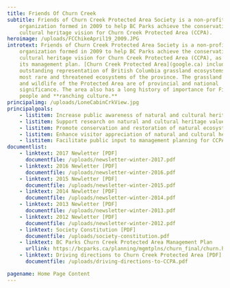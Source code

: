 ```yaml
---
title: Friends Of Churn Creek
subtitle: Friends of Churn Creek Protected Area Society is a non-profit
    organization formed in 2009 to help BC Parks achieve the conservation and
    cultural heritage vision for Churn Creek Protected Area (CCPA).
heroimage: /uploads/FCChikeApril19_2009.JPG
introtext: Friends of Churn Creek Protected Area Society is a non-profit
    organization formed in 2009 to help BC Parks achieve the conservation and
    cultural heritage vision for Churn Creek Protected Area (CCPA), as outlined in
    its management plan. [Churn Creek Protected Area](google.ca) includes
    outstanding representation of British Columbia grassland ecosystems, among the
    most rare and threatened ecosystems of the province. The grassland ecosystems
    and wildlife of the Protected Area are of provincial and national
    significance. The area also has a long history of importance for First Nations
    people and **ranching culture.**
principalimg: /uploads/LoneCabinCrkView.jpg
principalgoals:
    - listitem: Increase public awareness of natural and cultural heritage values of CCPA
    - listitem: Support research on natural and cultural heritage values of CCPA
    - listitem: Promote conservation and restoration of natural ecosystems within the CCPA
    - listitem: Enhance visitor appreciation of natural and cultural heritage values of CCPA
    - listitem: Facilitate public input to management planning for CCPA
documentlist:
    - linktext: 2017 Newletter [PDF]
      documentfile: /uploads/newsletter-winter-2017.pdf
    - linktext: 2016 Newletter [PDF]
      documentfile: /uploads/newsletter-winter-2016.pdf
    - linktext: 2015 Newletter [PDF]
      documentfile: /uploads/newsletter-winter-2015.pdf
    - linktext: 2014 Newletter [PDF]
      documentfile: /uploads/newsletter-winter-2014.pdf
    - linktext: 2013 Newletter [PDF]
      documentfile: /uploads/newsletter-winter-2013.pdf
    - linktext: 2012 Newletter [PDF]
      documentfile: /uploads/newsletter-winter-2012.pdf
    - linktext: Society Constitution [PDF]
      documentfile: /uploads/society-constitution.pdf
    - linktext: BC Parks Churn Creek Protected Area Management Plan
      urllink: https://bcparks.ca/planning/mgmtplns/churn_final/churn.html
    - linktext: Driving directions to Churn Creek Protected Area [PDF]
      documentfile: /uploads/driving-directions-to-CCPA.pdf

pagename: Home Page Content
---
```

